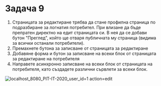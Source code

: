 # Задача 9

1. Страницата за редактиране трябва да стане профилна страница по подразбиране за логнатия потребител. При влизане да бъде препратен директно на едит страницата си. В нея да се добави бутон "Преглед", който ще отваря публичната му страница (видима за всички останали потребители). 
2. Премахнете бутона за записване от страницата за редактиране
3. Добавяне форма и бутон за записване на всеки блок от страницата за редактиране на потребителя
4. Направете асинхронно записване на всеки блок от страницата на потребителя, като създадете различни сървлети за всеки блок.

![localhost_8080_PIT-IT-2020_user_id=1 action=edit](https://user-images.githubusercontent.com/10382663/79827690-a4730580-83a7-11ea-8269-c654bd156d2c.png)
